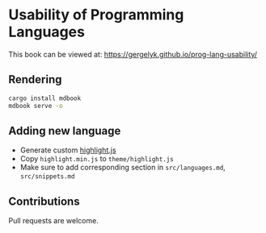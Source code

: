 # Usability of Programming Languages

This book can be viewed at: https://gergelyk.github.io/prog-lang-usability/

## Rendering

```sh
cargo install mdbook
mdbook serve -o
```

## Adding new language

- Generate custom [highlight.js](https://highlightjs.org/download)
- Copy `highlight.min.js` to `theme/highlight.js`
- Make sure to add corresponding section in `src/languages.md`, `src/snippets.md`

## Contributions

Pull requests are welcome.
